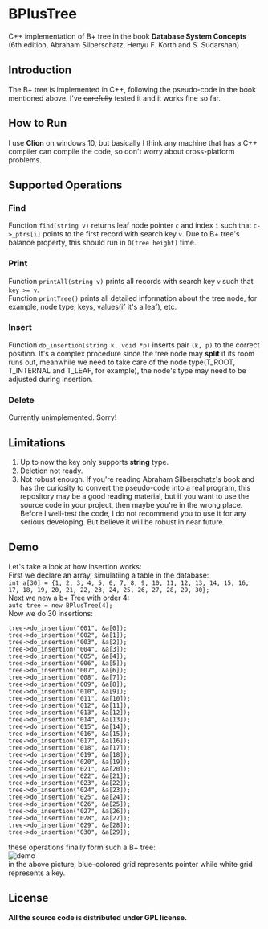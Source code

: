 # BPlusTree
C++ implementation of B+ tree in the book **Database System Concepts** (6th edition, Abraham Silberschatz, Henyu F. Korth and S. Sudarshan)
## Introduction
The B+ tree is implemented in C++, following the pseudo-code in the book mentioned above. I've ~~carefully~~ tested it and it works fine so far.  
## How to Run
I use **Clion** on windows 10, but basically I think any machine that has a C++ compiler can compile the code, so don't worry about cross-platform problems.
## Supported Operations
### Find  
Function ```find(string v)``` returns leaf node pointer ```c``` and index ```i``` such that ```c->_ptrs[i]``` points to the first record with search key ```v```. Due to B+ tree's balance property, this should run in ```O(tree height)``` time.
### Print  
Function ```printAll(string v)``` prints all records with search key ```v``` such that ```key >= v```.   
Function ```printTree()``` prints all detailed information about the tree node, for example, node type, keys, values(if it's a leaf), etc. 
### Insert  
Function ```do_insertion(string k, void *p)``` inserts pair ```(k, p)``` to the correct position. It's a complex procedure since the tree node may **split** if its room runs out, meanwhile we need to take care of the node type(T_ROOT, T_INTERNAL and T_LEAF, for example), the node's type may need to be adjusted during insertion.  
### Delete  
Currently unimplemented. Sorry!  
## Limitations  
1. Up to now the key only supports **string** type.  
2. Deletion not ready.  
3. Not robust enough. If you're reading Abraham Silberschatz's book and has the curiosity to convert the pseudo-code into a real program, this repository may be a good reading material, but if you want to use the source code in your project, then maybe you're in the wrong place. Before I well-test the code, I do not recommend you to use it for any serious developing. But believe it will be robust in near future.  
## Demo 
Let's take a look at how insertion works:  
First we declare an array, simulatiing a table in the database:   
```int a[30] = {1, 2, 3, 4, 5, 6, 7, 8, 9, 10, 11, 12, 13, 14, 15, 16, 17, 18, 19, 20, 21, 22, 23, 24, 25, 26, 27, 28, 29, 30};```  
Next we new a b+ Tree with order 4:  
```auto tree = new BPlusTree(4);```  
Now we do 30 insertions:  
```
tree->do_insertion("001", &a[0]);
tree->do_insertion("002", &a[1]);
tree->do_insertion("003", &a[2]);
tree->do_insertion("004", &a[3]);
tree->do_insertion("005", &a[4]);
tree->do_insertion("006", &a[5]);
tree->do_insertion("007", &a[6]);
tree->do_insertion("008", &a[7]);
tree->do_insertion("009", &a[8]);
tree->do_insertion("010", &a[9]);
tree->do_insertion("011", &a[10]);
tree->do_insertion("012", &a[11]);
tree->do_insertion("013", &a[12]);
tree->do_insertion("014", &a[13]);
tree->do_insertion("015", &a[14]);
tree->do_insertion("016", &a[15]);
tree->do_insertion("017", &a[16]);
tree->do_insertion("018", &a[17]);
tree->do_insertion("019", &a[18]);
tree->do_insertion("020", &a[19]);
tree->do_insertion("021", &a[20]);
tree->do_insertion("022", &a[21]);
tree->do_insertion("023", &a[22]);
tree->do_insertion("024", &a[23]);
tree->do_insertion("025", &a[24]);
tree->do_insertion("026", &a[25]);
tree->do_insertion("027", &a[26]);
tree->do_insertion("028", &a[27]);
tree->do_insertion("029", &a[28]);
tree->do_insertion("030", &a[29]);
```   
these operations finally form such a B+ tree:   
![demo](./pictures/pic0.png)  
in the above picture, blue-colored grid represents pointer while white grid represents a key. 
## License  
**All the source code is distributed under GPL license.**

